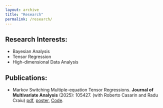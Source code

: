 ```yaml
---
layout: archive
title: "Research"
permalink: /research/
---
```


Research Interests:
------
- Bayesian Analysis
- Tensor Regression
- High-dimensional Data Analysis

Publications:
------
- Markov Switching Multiple-equation Tensor Regressions. **Journal of Multivariate Analysis** (2025): 105427. (with Roberto Casarin and Radu Craiu) [pdf](https://doi.org/10.1016/j.jmva.2025.105427), [poster](/files/poster_mstr.pdf), [Code](https://github.com/qingwang13/Markov-Switching-Tensor-Regression.git).

[//]: # (Working Papers:)

[//]: # (------)

[//]: # (- Bayesian dimensionality reduction methods)